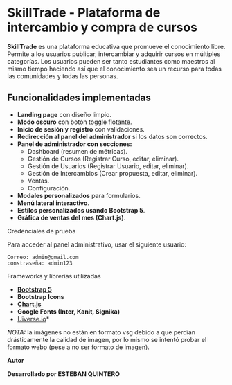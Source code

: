 # SkillTrade - Plataforma de intercambio y compra de cursos

**SkillTrade** es una plataforma educativa que promueve el conocimiento libre.
Permite a los usuarios publicar, intercambiar y adquirir cursos en múltiples categorías. Los usuarios pueden ser tanto estudiantes como maestros al mismo tiempo haciendo así que el conocimiento sea un recurso para todas las comunidades y todas las personas.

## Funcionalidades implementadas

- **Landing page** con diseño limpio.
- **Modo oscuro** con botón toggle flotante.
- **Inicio de sesión y registro** con validaciones.
- **Redirección al panel del administrador** si los datos son correctos.
- **Panel de administrador con secciones:**
  - Dashboard (resumen de métricas).
  - Gestión de Cursos (Registrar Curso, editar, eliminar).
  - Gestión de Usuarios (Registrar Usuario, editar, eliminar).
  - Gestión de Intercambios (Crear propuesta, editar, eliminar).
  - Ventas.
  - Configuración.
- **Modales personalizados** para formularios.
- **Menú lateral interactivo**.
- **Estilos personalizados usando Bootstrap 5**.
- **Gráfica de ventas del mes (Chart.js)**.


Credenciales de prueba

Para acceder al panel administrativo, usar el siguiente usuario:

    Correo: admin@gmail.com
    constraseña: admin123


Frameworks y librerías utilizadas

- **[Bootstrap 5](https://getbootstrap.com/)**
- **Bootstrap Icons**
- **[Chart.js](https://www.chartjs.org/)**
- **Google Fonts (Inter, Kanit, Signika)**
- [Uiverse.io](https://uiverse.io/)* 

*NOTA:* la imágenes no están en formato vsg debido a que perdían drásticamente la calidad de imagen, por lo mismo se intentó probar el formato webp (pese a no ser formato de imagen).



**Autor**

**Desarrollado por ESTEBAN QUINTERO**
